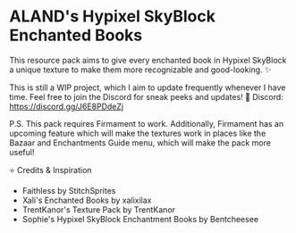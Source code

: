# ALAND's Hypixel SkyBlock Enchanted Books

This resource pack aims to give every enchanted book in Hypixel SkyBlock a unique texture to make them more recognizable and good-looking. ✨

This is still a WIP project, which I aim to update frequently whenever I have time. Feel free to join the Discord for sneak peeks and updates! 👀
Discord: https://discord.gg/J6E8PDdeZj

P.S. This pack requires Firmament to work. Additionally, Firmament has an upcoming feature which will make the textures work in places like the Bazaar and Enchantments Guide menu, which will make the pack more useful!

⭐ Credits & Inspiration

* Faithless by StitchSprites
* Xali's Enchanted Books by xalixilax
* TrentKanor's Texture Pack by TrentKanor
* Sophie's Hypixel SkyBlock Enchantment Books by Bentcheesee
